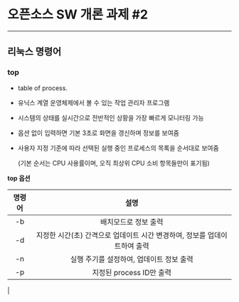 # 오픈소스 SW 개론 과제 #2
---
## 리눅스 명령어
### top
* table of process.
* 유닉스 계열 운영체제에서 볼 수 있는 작업 관리자 프로그램
* 시스템의 상태를 실시간으로 전반적인 상황을 가장 빠르게 모니터링 가능
* 옵션 없이 입력하면 기본 3초로 화면을 갱신하며 정보를 보여줌
* 사용자 지정 기준에 따라 선택된 실행 중인 프로세스의 목록을 순서대로 보여줌

  (기본 순서는 CPU 사용률이며, 오직 최상위 CPU 소비 항목들만이 표기됨)
  


**top 옵션**

|명령어|설명|
|:---:|:---:|
|-b|배치모드로 정보 출력|
|-d|지정한 시간(초) 간격으로 업데이트 시간 변경하여, 정보를 업데이트하여 출력|
|-n|실행 주기를 설정하여, 업데이트 정보 출력|
|-p|지정된 process ID만 출력|
|
